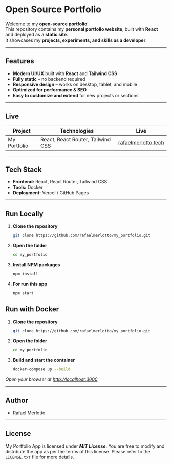 # Open Source Portfolio

Welcome to my **open-source portfolio**!  
This repository contains my **personal portfolio website**, built with **React** and deployed as a **static site**.  
It showcases my **projects, experiments, and skills as a developer**.  

---

##  Features

- **Modern UI/UX** built with **React** and **Tailwind CSS**  
- **Fully static** – no backend required  
- **Responsive design** – works on desktop, tablet, and mobile  
- **Optimized for performance & SEO**  
- **Easy to customize and extend** for new projects or sections  

---

##  Live

| Project         | Technologies        | Live |
|-----------------|--------------------|----------|
| My Portfolio   | React, React Router, Tailwind CSS | [rafaelmerlotto.tech](https://rafaelmerlotto.tech) |

---

##  Tech Stack

- **Frontend:** React, React Router, Tailwind CSS
- **Tools:** Docker
- **Deployment:** Vercel / GitHub Pages  

---

##  Run Locally

1. **Clone the repository**
   ```bash
   git clone https://github.com/rafaelmerlotto/my_portfolio.git
2. **Open the folder**
   ```bash
   cd my_portfolio 
3. **Install NPM packages**
   ```bash
   npm install
4. **For run this app**
   ```bash
   npm start

## Run with Docker

1. **Clone the repository**
   ```bash
   git clone https://github.com/rafaelmerlotto/my_portfolio.git
2. **Open the folder**
   ```bash
   cd my_portfolio 
3. **Build and start the container**
   ```bash
   docker-compose up --build 
*Open your browser at [http://localhost:3000](http://localhost:3000)*

---

## Author

* Rafael Merlotto

---

## License
My Portfolio App is licensed under ***MIT License***. You are free to modify and distribute the app as per the terms of this license. Please refer to the ```LICENSE.txt``` file for more details.
